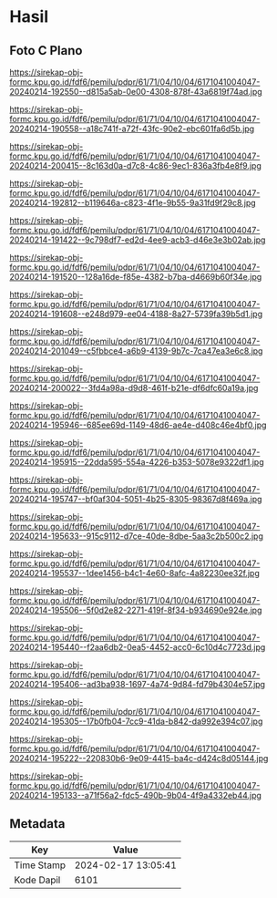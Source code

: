 # Hasil

## Foto C Plano

https://sirekap-obj-formc.kpu.go.id/fdf6/pemilu/pdpr/61/71/04/10/04/6171041004047-20240214-192550--d815a5ab-0e00-4308-878f-43a6819f74ad.jpg

https://sirekap-obj-formc.kpu.go.id/fdf6/pemilu/pdpr/61/71/04/10/04/6171041004047-20240214-190558--a18c741f-a72f-43fc-90e2-ebc601fa6d5b.jpg

https://sirekap-obj-formc.kpu.go.id/fdf6/pemilu/pdpr/61/71/04/10/04/6171041004047-20240214-200415--8c163d0a-d7c8-4c86-9ec1-836a3fb4e8f9.jpg

https://sirekap-obj-formc.kpu.go.id/fdf6/pemilu/pdpr/61/71/04/10/04/6171041004047-20240214-192812--b119646a-c823-4f1e-9b55-9a31fd9f29c8.jpg

https://sirekap-obj-formc.kpu.go.id/fdf6/pemilu/pdpr/61/71/04/10/04/6171041004047-20240214-191422--9c798df7-ed2d-4ee9-acb3-d46e3e3b02ab.jpg

https://sirekap-obj-formc.kpu.go.id/fdf6/pemilu/pdpr/61/71/04/10/04/6171041004047-20240214-191520--128a16de-f85e-4382-b7ba-d4669b60f34e.jpg

https://sirekap-obj-formc.kpu.go.id/fdf6/pemilu/pdpr/61/71/04/10/04/6171041004047-20240214-191608--e248d979-ee04-4188-8a27-5739fa39b5d1.jpg

https://sirekap-obj-formc.kpu.go.id/fdf6/pemilu/pdpr/61/71/04/10/04/6171041004047-20240214-201049--c5fbbce4-a6b9-4139-9b7c-7ca47ea3e6c8.jpg

https://sirekap-obj-formc.kpu.go.id/fdf6/pemilu/pdpr/61/71/04/10/04/6171041004047-20240214-200022--3fd4a98a-d9d8-461f-b21e-df6dfc60a19a.jpg

https://sirekap-obj-formc.kpu.go.id/fdf6/pemilu/pdpr/61/71/04/10/04/6171041004047-20240214-195946--685ee69d-1149-48d6-ae4e-d408c46e4bf0.jpg

https://sirekap-obj-formc.kpu.go.id/fdf6/pemilu/pdpr/61/71/04/10/04/6171041004047-20240214-195915--22dda595-554a-4226-b353-5078e9322df1.jpg

https://sirekap-obj-formc.kpu.go.id/fdf6/pemilu/pdpr/61/71/04/10/04/6171041004047-20240214-195747--bf0af304-5051-4b25-8305-98367d8f469a.jpg

https://sirekap-obj-formc.kpu.go.id/fdf6/pemilu/pdpr/61/71/04/10/04/6171041004047-20240214-195633--915c9112-d7ce-40de-8dbe-5aa3c2b500c2.jpg

https://sirekap-obj-formc.kpu.go.id/fdf6/pemilu/pdpr/61/71/04/10/04/6171041004047-20240214-195537--1dee1456-b4c1-4e60-8afc-4a82230ee32f.jpg

https://sirekap-obj-formc.kpu.go.id/fdf6/pemilu/pdpr/61/71/04/10/04/6171041004047-20240214-195506--5f0d2e82-2271-419f-8f34-b934690e924e.jpg

https://sirekap-obj-formc.kpu.go.id/fdf6/pemilu/pdpr/61/71/04/10/04/6171041004047-20240214-195440--f2aa6db2-0ea5-4452-acc0-6c10d4c7723d.jpg

https://sirekap-obj-formc.kpu.go.id/fdf6/pemilu/pdpr/61/71/04/10/04/6171041004047-20240214-195406--ad3ba938-1697-4a74-9d84-fd79b4304e57.jpg

https://sirekap-obj-formc.kpu.go.id/fdf6/pemilu/pdpr/61/71/04/10/04/6171041004047-20240214-195305--17b0fb04-7cc9-41da-b842-da992e394c07.jpg

https://sirekap-obj-formc.kpu.go.id/fdf6/pemilu/pdpr/61/71/04/10/04/6171041004047-20240214-195222--220830b6-9e09-4415-ba4c-d424c8d05144.jpg

https://sirekap-obj-formc.kpu.go.id/fdf6/pemilu/pdpr/61/71/04/10/04/6171041004047-20240214-195133--a71f56a2-fdc5-490b-9b04-4f9a4332eb44.jpg


## Metadata

| Key        | Value               |
| ---------- | ------------------- |
| Time Stamp | 2024-02-17 13:05:41 |
| Kode Dapil | 6101                |



